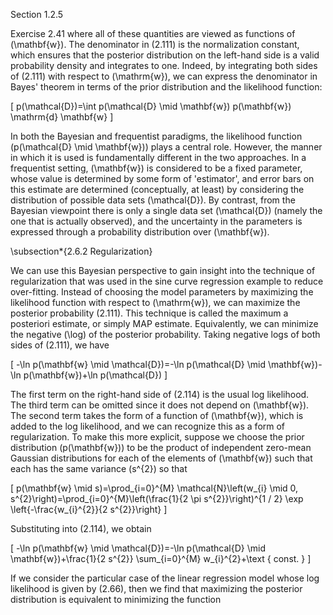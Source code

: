 Section 1.2.5

Exercise 2.41 where all of these quantities are viewed as functions of \(\mathbf{w}\). The denominator in (2.111) is the normalization constant, which ensures that the posterior distribution on the left-hand side is a valid probability density and integrates to one. Indeed, by integrating both sides of (2.111) with respect to \(\mathrm{w}\), we can express the denominator in Bayes' theorem in terms of the prior distribution and the likelihood function:

\[
p(\mathcal{D})=\int p(\mathcal{D} \mid \mathbf{w}) p(\mathbf{w}) \mathrm{d} \mathbf{w}
\]

In both the Bayesian and frequentist paradigms, the likelihood function \(p(\mathcal{D} \mid \mathbf{w})\) plays a central role. However, the manner in which it is used is fundamentally different in the two approaches. In a frequentist setting, \(\mathbf{w}\) is considered to be a fixed parameter, whose value is determined by some form of 'estimator', and error bars on this estimate are determined (conceptually, at least) by considering the distribution of possible data sets \(\mathcal{D}\). By contrast, from the Bayesian viewpoint there is only a single data set \(\mathcal{D}\) (namely the one that is actually observed), and the uncertainty in the parameters is expressed through a probability distribution over \(\mathbf{w}\).

\subsection*{2.6.2 Regularization}

We can use this Bayesian perspective to gain insight into the technique of regularization that was used in the sine curve regression example to reduce over-fitting. Instead of choosing the model parameters by maximizing the likelihood function with respect to \(\mathrm{w}\), we can maximize the posterior probability (2.111). This technique is called the maximum a posteriori estimate, or simply MAP estimate. Equivalently, we can minimize the negative \(\log\) of the posterior probability. Taking negative logs of both sides of (2.111), we have

\[
-\ln p(\mathbf{w} \mid \mathcal{D})=-\ln p(\mathcal{D} \mid \mathbf{w})-\ln p(\mathbf{w})+\ln p(\mathcal{D})
\]

The first term on the right-hand side of (2.114) is the usual log likelihood. The third term can be omitted since it does not depend on \(\mathbf{w}\). The second term takes the form of a function of \(\mathbf{w}\), which is added to the log likelihood, and we can recognize this as a form of regularization. To make this more explicit, suppose we choose the prior distribution \(p(\mathbf{w})\) to be the product of independent zero-mean Gaussian distributions for each of the elements of \(\mathbf{w}\) such that each has the same variance \(s^{2}\) so that

\[
p(\mathbf{w} \mid s)=\prod_{i=0}^{M} \mathcal{N}\left(w_{i} \mid 0, s^{2}\right)=\prod_{i=0}^{M}\left(\frac{1}{2 \pi s^{2}}\right)^{1 / 2} \exp \left\{-\frac{w_{i}^{2}}{2 s^{2}}\right\}
\]

Substituting into (2.114), we obtain

\[
-\ln p(\mathbf{w} \mid \mathcal{D})=-\ln p(\mathcal{D} \mid \mathbf{w})+\frac{1}{2 s^{2}} \sum_{i=0}^{M} w_{i}^{2}+\text { const. }
\]

If we consider the particular case of the linear regression model whose log likelihood is given by (2.66), then we find that maximizing the posterior distribution is equivalent to minimizing the function
